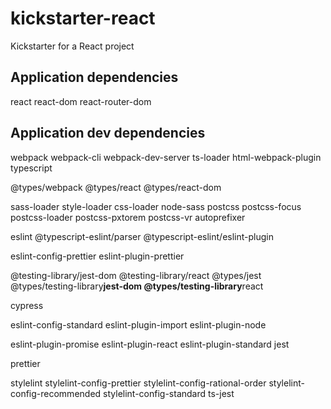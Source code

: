 # kickstarter-react

Kickstarter for a React project

## Application dependencies

react react-dom react-router-dom

## Application dev dependencies

webpack webpack-cli webpack-dev-server ts-loader html-webpack-plugin typescript

@types/webpack @types/react @types/react-dom

sass-loader style-loader css-loader node-sass postcss postcss-focus postcss-loader postcss-pxtorem postcss-vr autoprefixer

eslint @typescript-eslint/parser @typescript-eslint/eslint-plugin

eslint-config-prettier eslint-plugin-prettier

@testing-library/jest-dom
@testing-library/react
@types/jest
@types/testing-library**jest-dom
@types/testing-library**react

cypress

eslint-config-standard
eslint-plugin-import
eslint-plugin-node

eslint-plugin-promise
eslint-plugin-react
eslint-plugin-standard
jest

prettier

stylelint
stylelint-config-prettier
stylelint-config-rational-order
stylelint-config-recommended
stylelint-config-standard
ts-jest
